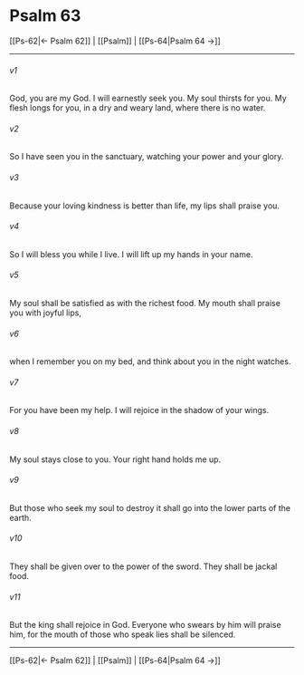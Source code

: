 # Psalm 63

[[Ps-62|← Psalm 62]] | [[Psalm]] | [[Ps-64|Psalm 64 →]]
***



###### v1 
God, you are my God. I will earnestly seek you. My soul thirsts for you. My flesh longs for you, in a dry and weary land, where there is no water. 

###### v2 
So I have seen you in the sanctuary, watching your power and your glory. 

###### v3 
Because your loving kindness is better than life, my lips shall praise you. 

###### v4 
So I will bless you while I live. I will lift up my hands in your name. 

###### v5 
My soul shall be satisfied as with the richest food. My mouth shall praise you with joyful lips, 

###### v6 
when I remember you on my bed, and think about you in the night watches. 

###### v7 
For you have been my help. I will rejoice in the shadow of your wings. 

###### v8 
My soul stays close to you. Your right hand holds me up. 

###### v9 
But those who seek my soul to destroy it shall go into the lower parts of the earth. 

###### v10 
They shall be given over to the power of the sword. They shall be jackal food. 

###### v11 
But the king shall rejoice in God. Everyone who swears by him will praise him, for the mouth of those who speak lies shall be silenced.

***
[[Ps-62|← Psalm 62]] | [[Psalm]] | [[Ps-64|Psalm 64 →]]
